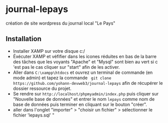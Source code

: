 # journal-lepays
création de site wordpress du journal local "Le Pays"

## Installation 
- Installer XAMP sur votre disque c:/
- Éxécuter XAMP et véfifier dans les icones réduites en bas de la barre des tâches que les voyants "Apache" et "Mysql" sont bien au vert si c 'est pas le cas cliquer sur "start" afin de les activer.
- Aller dans `C:\xampp\htdocs` et ouvrez un terminal de commande (en mode admin) et tapez la commande ` git clone https://github.com/yohann-devweb3/journal-lepays` afin de récupérer le dossier ressource du projet.
- Se rendre sur `http://localhost/phpmyadmin/index.php` puis cliquer sur "Nouvelle base de données" et entrer le nom `lepays` comme nom de base de données puis terminer en cliquant sur le bouton "créer".
- aller dans l'onglet "importer" > "choisir un fichier" > sélectionner le fichier 'lepays.sql' " 
